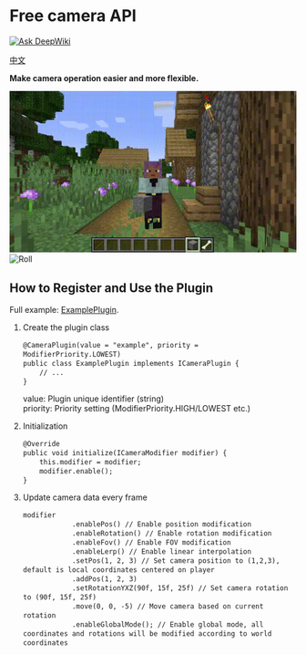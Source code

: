 # Free camera API
[![Ask DeepWiki](https://deepwiki.com/badge.svg)](https://deepwiki.com/AnECanSaiTin/Free-camera-API)

[中文](README_ZH.md)

**Make camera operation easier and more flexible.**

![Dolly zoom](md_resource/zoom.gif)
![Roll](md_resource/roll.gif)

## How to Register and Use the Plugin

Full example: [ExamplePlugin](src/main/java/cn/anecansaitin/freecameraapi/ExamplePlugin.java).

1. Create the plugin class
    ```
    @CameraPlugin(value = "example", priority = ModifierPriority.LOWEST)
    public class ExamplePlugin implements ICameraPlugin {
        // ...
    }
    ```
   value: Plugin unique identifier (string)  
   priority: Priority setting (ModifierPriority.HIGH/LOWEST etc.)

2. Initialization
    ```
    @Override
    public void initialize(ICameraModifier modifier) {
        this.modifier = modifier;
        modifier.enable();
    }
    ```

3. Update camera data every frame
    ```
    modifier
                .enablePos() // Enable position modification
                .enableRotation() // Enable rotation modification
                .enableFov() // Enable FOV modification
                .enableLerp() // Enable linear interpolation
                .setPos(1, 2, 3) // Set camera position to (1,2,3), default is local coordinates centered on player
                .addPos(1, 2, 3)
                .setRotationYXZ(90f, 15f, 25f) // Set camera rotation to (90f, 15f, 25f)
                .move(0, 0, -5) // Move camera based on current rotation
                .enableGlobalMode(); // Enable global mode, all coordinates and rotations will be modified according to world coordinates
    ```

